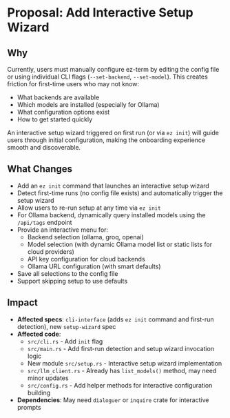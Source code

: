 # Proposal: Add Interactive Setup Wizard

## Why
Currently, users must manually configure ez-term by editing the config file or using individual CLI flags (`--set-backend`, `--set-model`). This creates friction for first-time users who may not know:
- What backends are available
- Which models are installed (especially for Ollama)
- What configuration options exist
- How to get started quickly

An interactive setup wizard triggered on first run (or via `ez init`) will guide users through initial configuration, making the onboarding experience smooth and discoverable.

## What Changes
- Add an `ez init` command that launches an interactive setup wizard
- Detect first-time runs (no config file exists) and automatically trigger the setup wizard
- Allow users to re-run setup at any time via `ez init`
- For Ollama backend, dynamically query installed models using the `/api/tags` endpoint
- Provide an interactive menu for:
  - Backend selection (ollama, groq, openai)
  - Model selection (with dynamic Ollama model list or static lists for cloud providers)
  - API key configuration for cloud backends
  - Ollama URL configuration (with smart defaults)
- Save all selections to the config file
- Support skipping setup to use defaults

## Impact
- **Affected specs**: `cli-interface` (adds `ez init` command and first-run detection), new `setup-wizard` spec
- **Affected code**:
  - `src/cli.rs` - Add `init` flag
  - `src/main.rs` - Add first-run detection and setup wizard invocation logic
  - New module `src/setup.rs` - Interactive setup wizard implementation
  - `src/llm_client.rs` - Already has `list_models()` method, may need minor updates
  - `src/config.rs` - Add helper methods for interactive configuration building
- **Dependencies**: May need `dialoguer` or `inquire` crate for interactive prompts
